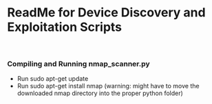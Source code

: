 <h1> ReadMe for Device Discovery and Exploitation Scripts </h1><br>
<h3> Compiling and Running nmap_scanner.py </h3>

- Run sudo apt-get update
- Run sudo apt-get install nmap (warning: might have to move the downloaded nmap directory into the proper python folder)


